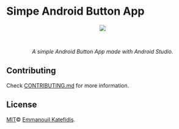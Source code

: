 # Simpe Android Button App
<p align="center">
   <img src="https://i.imgur.com/CksmU0g.png">
</p>
<br>
<i>
<p align="center">
  A simple Android Button App made with Android Studio.
</p>
</i>

## Contributing

Check [CONTRIBUTING.md](CONTRIBUTING.md) for more information.

## License

[MIT](LICENSE)© <a href="https://github.com/man0s">Emmanouil Katefidis</a>.
